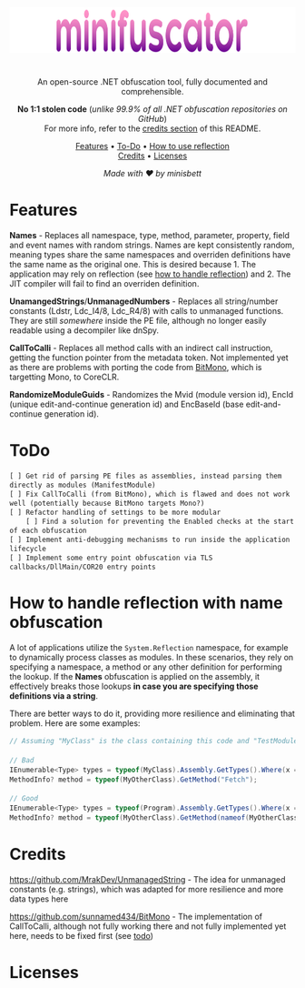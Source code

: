 <div align="center">
<img width=1850 height=80 src="https://raw.githubusercontent.com/minisbett/minifuscator/master/.github/assets/logo.png" />

#
An open-source .NET obfuscation tool, fully documented and comprehensible.

**No 1:1 stolen code** (*unlike 99.9% of all .NET obfuscation repositories on GitHub*)</br>
For more info, refer to the [credits section](#credits) of this README.

[Features](#features) • [To-Do](#todo) • [How to use reflection](#how-to-handle-reflection-with-name-obfuscation)</br>
[Credits](#credits) • [Licenses](#licenses)
</div>

<div align="center">
<i>Made with ❤️ by minisbett</i>
</div>

# Features

**Names** - Replaces all namespace, type, method, parameter, property, field and event names with random strings. Names are kept consistently random, meaning types share the same namespaces and overriden definitions have the same name as the original one. This is desired because 1. The application may rely on reflection (see [how to handle reflection](#how-to-handle-reflection)) and 2. The JIT compiler will fail to find an overriden definition.

**UnamangedStrings**/**UnmanagedNumbers** - Replaces all string/number constants (Ldstr, Ldc_I4/8, Ldc_R4/8) with calls to unmanaged functions. They are still *somewhere* inside the PE file, although no longer easily readable using a decompiler like dnSpy.

**CallToCalli** - Replaces all method calls with an indirect call instruction, getting the function pointer from the metadata token. Not implemented yet as there are problems with porting the code from [BitMono](https://github.com/sunnamed434/BitMono), which is targetting Mono, to CoreCLR.

**RandomizeModuleGuids** - Randomizes the Mvid (module version id), EncId (unique edit-and-continue generation id) and EncBaseId (base edit-and-continue generation id).

# ToDo

```
[ ] Get rid of parsing PE files as assemblies, instead parsing them directly as modules (ManifestModule)
[ ] Fix CallToCalli (from BitMono), which is flawed and does not work well (potentially because BitMono targets Mono?)
[ ] Refactor handling of settings to be more modular
    [ ] Find a solution for preventing the Enabled checks at the start of each obfuscation
[ ] Implement anti-debugging mechanisms to run inside the application lifecycle
[ ] Implement some entry point obfuscation via TLS callbacks/DllMain/COR20 entry points
```

# How to handle reflection with name obfuscation

A lot of applications utilize the `System.Reflection` namespace, for example to dynamically process classes as modules. In these scenarios, they rely on specifying a namespace, a method or any other definition for performing the lookup.
If the **Names** obfuscation is applied on the assembly, it effectively breaks those lookups **in case you are specifying those definitions via a string**.

There are better ways to do it, providing more resilience and eliminating that problem. Here are some examples:
```cs
// Assuming "MyClass" is the class containing this code and "TestModule" is a module inside the modules namespace

// Bad
IEnumerable<Type> types = typeof(MyClass).Assembly.GetTypes().Where(x => x.Namespace is string ns && ns == "MyApp.Modules");
MethodInfo? method = typeof(MyOtherClass).GetMethod("Fetch");

// Good
IEnumerable<Type> types = typeof(Program).Assembly.GetTypes().Where(x => x.Namespace == typeof(TestModule).Namespace);
MethodInfo? method = typeof(MyOtherClass).GetMethod(nameof(MyOtherClass.Fetch));
```

# Credits

https://github.com/MrakDev/UnmanagedString - The idea for unmanaged constants (e.g. strings), which was adapted for more resilience and more data types here

https://github.com/sunnamed434/BitMono - The implementation of CallToCalli, although not fully working there and not fully implemented yet here, needs to be fixed first (see [todo](#todo))

# Licenses
